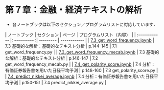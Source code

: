 # 第７章：金融・経済テキストの解析

*   各ノートブックは以下のセクション／プログラムリストに対応しています．

    

| ノートブック    | セクション             | ページ  | プログラムリスト（内容）           |
| :------------ |: ---------- :| --------- | ------------ |
| [7.3_get_word_frequency.ipynb](./7.3_get_word_frequency.ipynb) | 7.3 基礎的な解析：基礎的なテキスト分析 | p.144-145 | 7.1 get_word_frequency.py |
| [7.3_get_word_frequency_mecab.ipynb](./7.3_get_word_frequency_mecab.ipynb) | 7.3 基礎的な解析：基礎的なテキスト分析 | p.146-147 | 7.2 get_word_frequency_mecab.py |
| [7.4_get_polarity_score.ipynb](./7.4_get_polarity_score.ipynb) | 7.4 分析：有価証券報告書を用いた日経平均予測 | p.148-160 | 7.3 get_polarity_score.py |
| [7.4_predict_nikkei_average.ipynb](7.4_predict_nikkei_average.ipynb) | 7.4 分析：有価証券報告書を用いた日経平均予測 | p.150-151 | 7.4 predict_nikkei_average.py |

